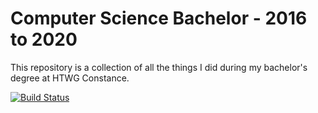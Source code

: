 # Computer Science Bachelor - 2016 to 2020

This repository is a collection of all the things I did during my bachelor's degree at HTWG Constance.

[![Build Status](https://travis-ci.com/LorenzBung/bachelor.svg?token=SNQzzuFKX9endCjxwzTM&branch=master)](https://travis-ci.com/LorenzBung/bachelor)
